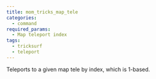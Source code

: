 ```yaml
---
title: mom_tricks_map_tele
categories:
  - command
required_params:
  - Map teleport index
tags:
  - tricksurf
  - teleport
---
```


Teleports to a given map tele by index, which is 1-based.
